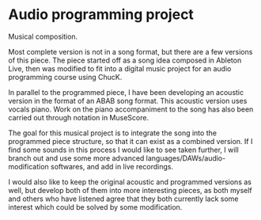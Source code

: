 # Audio programming project

Musical composition.

Most complete version is not in a song format, but there are a few versions of this piece. The piece started off as a song idea composed in Ableton Live, then was modified to fit into a digital music project for an audio programming course using ChucK.

In parallel to the programmed piece, I have been developing an acoustic version in the format of an ABAB song format. This acoustic version uses vocals piano. Work on the piano accompaniment to the song has also been carried out through notation in MuseScore. 

The goal for this musical project is to integrate the song into the programmed piece structure, so that it can exist as a combined version. If I find some sounds in this process I would like to see taken further, I will branch out and use some more advanced languages/DAWs/audio-modification softwares, and add in live recordings. 

I would also like to keep the original acoustic and programmed versions as well, but develop both of them into more interesting pieces, as both myself and others who have listened agree that they both currently lack some interest which could be solved by some modification.
